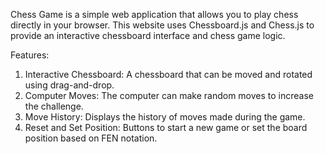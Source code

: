 Chess Game is a simple web application that allows you to play chess directly in your browser. This website uses Chessboard.js and Chess.js to provide an interactive chessboard interface and chess game logic.

Features:
1. Interactive Chessboard: A chessboard that can be moved and rotated using drag-and-drop.
2. Computer Moves: The computer can make random moves to increase the challenge.
3. Move History: Displays the history of moves made during the game.
4. Reset and Set Position: Buttons to start a new game or set the board position based on FEN notation.
